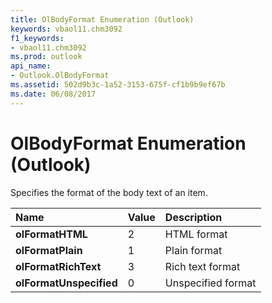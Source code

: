 ```yaml
---
title: OlBodyFormat Enumeration (Outlook)
keywords: vbaol11.chm3092
f1_keywords:
- vbaol11.chm3092
ms.prod: outlook
api_name:
- Outlook.OlBodyFormat
ms.assetid: 502d9b3c-1a52-3153-675f-cf1b9b9ef67b
ms.date: 06/08/2017
---
```



# OlBodyFormat Enumeration (Outlook)

Specifies the format of the body text of an item.



|Name|Value|Description|
|:-----|:-----|:-----|
| **olFormatHTML**|2|HTML format|
| **olFormatPlain**|1|Plain format|
| **olFormatRichText**|3|Rich text format|
| **olFormatUnspecified**|0|Unspecified format|

